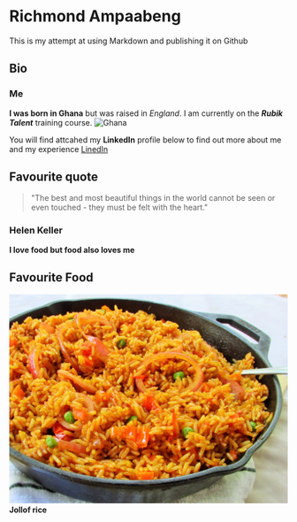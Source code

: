 # Richmond Ampaabeng

This is my attempt at using Markdown and publishing it on Github
## Bio
### Me
**I was born in Ghana** but was raised in _England_. I am currently on the **_Rubik Talent_** training course. ![Ghana](https://scontent-lcy1-1.xx.fbcdn.net/v/t1.6435-9/180330349_291706242592570_5558439967576383558_n.jpg?stp=dst-jpg_s640x640&_nc_cat=103&ccb=1-7&_nc_sid=a26aad&_nc_ohc=h0lpv944N0IAX8TpPmH&_nc_ht=scontent-lcy1-1.xx&oh=00_AT9pN2oKZwa2xIyUjB8OIR4TRPTuCqvkzT_aRSWxsBsOgg&oe=630D5229)

You will find attcahed my **LinkedIn** profile below to find out more about me and my experience
[LinedIn](https://www.linkedin.com/in/richmond-ampaabeng-735046171/)

## Favourite quote
> "The best and most beautiful things in the world cannot be seen or even touched - they must be felt with the heart."
###                             Helen Keller


**I love food but food also loves me**

## Favourite Food
![jollof](./jollof.jpeg)
**Jollof rice**

